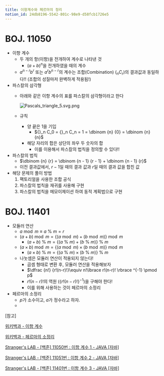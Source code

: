 ```yaml
---
title: 이항계수와 페르마의 정리
notion_id: 24db8196-5542-801c-98e9-d58fcb1726e5
---
```

  
# BOJ. 11050  
  
- 이항 계수  
    - 두 개의 항(이항)을 전개하여 계수로 나타낸 것  
        - $(a+b)^n$을 전개하였을 때의 계수  
    - $a^{n-r}b^r$ 또는 $a^rb^{n-r}$의 계수는 조합(Combination) (${}_nC_{r}$)의 결과값과 동일하다!! (조합의 성질마저 완벽하게 적용됨!)  
- 파스칼의 삼각형  
    - 아래와 같은 이항 계수의 표를 파스칼의 삼각형이라고 한다  
  
        ![Pascals_triangle_5.svg.png](https://prod-files-secure.s3.us-west-2.amazonaws.com/ee9cb3f6-9bac-463c-ac07-0442097183e8/67dbf580-7a07-485d-ae36-3de4a6a96e17/Pascals_triangle_5.svg.png?X-Amz-Algorithm=AWS4-HMAC-SHA256&X-Amz-Content-Sha256=UNSIGNED-PAYLOAD&X-Amz-Credential=ASIAZI2LB466ZD6JMTS5%2F20250828%2Fus-west-2%2Fs3%2Faws4_request&X-Amz-Date=20250828T044311Z&X-Amz-Expires=3600&X-Amz-Security-Token=IQoJb3JpZ2luX2VjEEQaCXVzLXdlc3QtMiJHMEUCIAznNVaAgTqkKMo4Z8Y7VH4z6hXIgel6kuk6BxYspK45AiEA1cpMoPTHZ6zh4wZyIlRDY3RBmkLMYkD4ljE%2F9XeXpG4qiAQInf%2F%2F%2F%2F%2F%2F%2F%2F%2F%2FARAAGgw2Mzc0MjMxODM4MDUiDJwgWmWQ5MsGWbX8eSrcA1fDWMYhIwEiMscg0H2Cot%2F56Yf6%2FdePpEPzjb6lx9%2BVtD5248ECW24hMRfy%2FG8Upsa2pd5HnkwsE%2BFHnjks850%2Ff%2FUkJUtW1kZV7V2tb%2FfeUsWKjJjf1ODa3zldbM2OJAdODawhRQOqbwWRvnenWSZ3vFqnbeV9%2B7m%2Bjl5%2FKaoGQRg9wkDSIXwxHJW77%2FPFgngNneItsw3oyBat3PPV6r%2FZtEydi8aFopViMrKCqdBYiclmSHEBHf4aa4rxO1vSxt3ZQ4hfyZPS7EJ9P0Pgm0HJcvIqiZNmI16WztHeMirxXL7YvwMNVw9Zz9N0zA58kwaNacb8VEQE9POm%2F2R5gikO9pMdNWNGX2noo%2BbNTf%2Bc%2F4s4T%2BUHkNVBbncGkHJoNcxtAeH%2BuRXBz6qg42sBeuN835eamADvmosXKgTwEW44cN23BAyrYWiVOEN4KctSCTi6Sfo7O4xAFurdJRAACnMN4TdRAGKykdpvAqoi0Ml8Df68FNhMyTfo7b%2BipHjCxkQ5bv1ookR5%2FXjDe1NMDx2%2B22oDcrVWQB7o8awvbxxjhUF6DdBgV2KmalkQkI6gNc5S7yQTfXIxp33MJn%2BVSlxnqNePofagSuA6qLEsXcvBkOK95lm6rTLiQBFyMMqov8UGOqUBYh9S9LfscQY9h4X4rDLVbBVvqqNnu%2BkNDUUrNR1iTXP2ISUBVDIKz%2BXFmmzznUyFW9qy3RRET9NYc6bz1pTohaPGZwTp%2BhGB%2BX0DLjqUpM%2Bm2Zf0wILuGspXN6FR%2Bu1jmMYp83%2FXlXemsI%2Fo8Sb%2FcPAZWytOVitKHodRQHTpLRNY1E7aRlnNiHKr5SPMqEyLkGU3eCpknaN00b%2FzsKE8Sj2dWBgo&X-Amz-Signature=a97045bffe17cc56833ade65460d207d0b18766324d3b1fe0ccbb0b4ca50e34c&X-Amz-SignedHeaders=host&x-amz-checksum-mode=ENABLED&x-id=GetObject)  
  
    - 규칙  
        - 양 끝은 1을 기입  
            - ${}_n C_0 = {}_n C_n = 1 = \dbinom {n} {0} = \dbinom {n} {n}$  
        - 해당 자리의 합은 상단의 좌우 두 숫자의 합  
            - 이를 이용해서 파스칼의 법칙을 정의할 수 있다!!  
- 파스칼의 법칙  
    - $\dbinom {n} {r} = \dbinom {n - 1} {r  - 1} + \dbinom {n - 1} {r}$  
    - 이전 결과값에서, $r-1$일 때의 결과 값과 $r$일 때의 결과 값을 합친 값  
- 해당 문제의 풀이 방법  
    1. 팩토리얼을 사용한 조합 공식  
    2. 파스칼의 법칙을 재귀를 사용해 구현  
    3. 파스칼의 법칙을 메모이제이션 하여 동적 계획법으로 구현  
  
# BOJ. 11401  
  
- 모듈러 연산  
    - $a \bmod m \equiv a \ \% \ m = r$  
    - $(a + b) \bmod m = \lbrace (a \bmod m) + (b \bmod m) \rbrace \bmod m$  
        - $(a + b) \ \% \ m = \lbrace (a \ \% \ m) + (b \ \% \ m) \rbrace \ \% \ m$  
    - $(a \times b) \bmod m = \lbrace (a \bmod m) \times (b \bmod m) \rbrace \bmod m$  
        - $(a \times b) \ \% \ m = \lbrace (a \ \% \ m) \times (b \ \% \ m) \rbrace \ \% \ m$  
    - 나눗셈은 모듈러 연산이 적용되지 않는다!  
        - 곱셈 형태로 변환 후, 모듈러 연산을 적용해보자  
        - $\dfrac {n!} {r!(n-r)!}\equiv n!\lbrace r!(n-r)! \rbrace ^{-1} \pmod p$  
        - $r!(n-r)!$의 역원 ($\lbrace r!(n-r)! \rbrace ^ {-1}$)을 구해야 한다!  
        - 이를 위해 사용하는 것이 페르마의 소정리  
- 페르마의 소정리  
    - $p$가 소수이고, $a$가 정수라고 하자.  
    -   
  
[참고]  
  
  
[위키백과 - 이항 계수](https://ko.wikipedia.org/wiki/%EC%9D%B4%ED%95%AD_%EA%B3%84%EC%88%98)  
  
  
[위키백과 - 페르마의 소정리](https://ko.wikipedia.org/wiki/%ED%8E%98%EB%A5%B4%EB%A7%88%EC%9D%98_%EC%86%8C%EC%A0%95%EB%A6%AC)  
  
  
[Stranger's LAB - [백준] 11050번 : 이항 계수 1 - JAVA [자바]](https://st-lab.tistory.com/159)  
  
  
[Stranger's LAB - [백준] 11051번 : 이항 계수 2 - JAVA [자바]](https://st-lab.tistory.com/162)  
  
  
[Stranger's LAB - [백준] 11401번 : 이항 계수 3 - JAVA [자바]](https://st-lab.tistory.com/241)  
  
